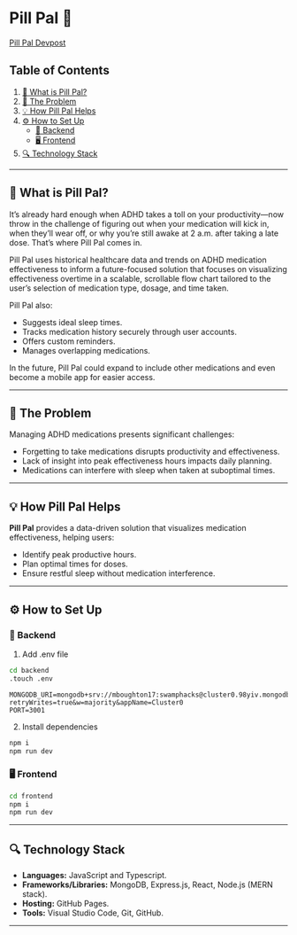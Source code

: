 # Pill Pal 💊  
[Pill Pal Devpost](https://devpost.com/software/pill-pal-x81rk6)

## Table of Contents  

1. [💊 What is Pill Pal?](#what-is-pill-pal)  
2. [🚨 The Problem](#-the-problem)  
3. [💡 How Pill Pal Helps](#-how-pill-pal-helps)  
4. [⚙️ How to Set Up](#️-how-to-set-up)  
    - [🔧 Backend](#-backend)  
    - [🖥️ Frontend](#-frontend)  
5. [🔍 Technology Stack](#-technology-stack)

---

## 💊 What is Pill Pal?

It’s already hard enough when ADHD takes a toll on your productivity—now throw in the challenge of figuring out when your medication will kick in, when they’ll wear off, or why you’re still awake at 2 a.m. after taking a late dose. That’s where Pill Pal comes in. 

Pill Pal uses historical healthcare data and trends on ADHD medication effectiveness to inform a future-focused solution that focuses on visualizing effectiveness overtime in a scalable, scrollable flow chart tailored to the user’s selection of medication type, dosage, and time taken. 

Pill Pal also:  
- Suggests ideal sleep times.
- Tracks medication history securely through user accounts. 
- Offers custom reminders.
- Manages overlapping medications.

In the future, Pill Pal could expand to include other medications and even become a mobile app for easier access.

---

## 🚨 The Problem
Managing ADHD medications presents significant challenges:
- Forgetting to take medications disrupts productivity and effectiveness.
- Lack of insight into peak effectiveness hours impacts daily planning.
- Medications can interfere with sleep when taken at suboptimal times.

---

## 💡 How Pill Pal Helps
**Pill Pal** provides a data-driven solution that visualizes medication effectiveness, helping users:
- Identify peak productive hours.
- Plan optimal times for doses.
- Ensure restful sleep without medication interference.

---

## ⚙️ How to Set Up

### 🔧 Backend

1. Add .env file

```bash
cd backend
.touch .env

```

```.env
MONGODB_URI=mongodb+srv://mboughton17:swamphacks@cluster0.98yiv.mongodb.net/?retryWrites=true&w=majority&appName=Cluster0
PORT=3001
```

2. Install dependencies

```bash 
npm i
npm run dev
```

### 🖥️ Frontend
```bash
cd frontend
npm i
npm run dev
```

---

## 🔍 Technology Stack

- **Languages:** JavaScript and Typescript.
- **Frameworks/Libraries:** MongoDB, Express.js, React, Node.js (MERN stack).
- **Hosting:** GitHub Pages.
- **Tools:** Visual Studio Code, Git, GitHub.

---
